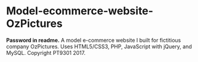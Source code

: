 # Model-ecommerce-website-OzPictures
**Password in readme.** A model e-commerce website I built for fictitious company OzPictures. Uses HTML5/CSS3, PHP, JavaScript with jQuery, and MySQL. Copyright PT9301 2017.
